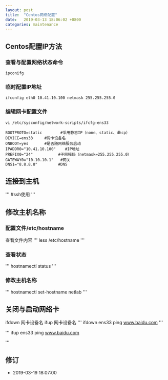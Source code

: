 ```yaml
---
layout: post
title:  "Centos网络配置"
date:   2019-03-13 18:06:02 +0800
categories: maintenance
---
```





## Centos配置IP方法


### 查看与配置网络状态命令

```
ipconifg   
```
### 临时配置IP地址
```
ifconfig eth0 10.41.10.100 netmask 255.255.255.0  
```
### 编辑网卡配置文件
```
vi /etc/sysconfig/network-scripts/ifcfg-ens33  
```

```
BOOTPROTO=static        #采用静态IP（none、static、dhcp）
DEVICE=ens33     #网卡设备名
ONBOOT=yes       #是否随网络服务启动
IPADDR0="10.41.10.100"    #IP地址
PREFIX0="24"           #子网掩码（netmask=255.255.255.0）
GATEWAY0="10.10.10.1"   #网关
DNS1="8.8.8.8"         #DNS
```

## 连接到主机

'''
#ssh使用
'''

## 修改主机名称

### 配置文件/etc/hostname
查看文件内容
'''
less /etc/hostname
'''

### 查看状态 
'''
hostnamectl status 
'''
### 修改主机名称
'''
hostnamectl set-hostname netlab
'''

## 关闭与启动网络卡
ifdown 网卡设备名 ifup 网卡设备名
'''
ifdown ens33
ping www.baidu.com
'''

'''
ifup ens33
ping www.baidu.com

'''


## 修订  
- 2019-03-19 18:07:00
